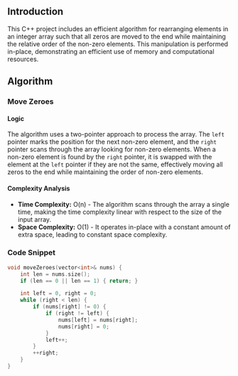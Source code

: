 ## Introduction

This C++ project includes an efficient algorithm for rearranging elements in an integer array such that all zeros are moved to the end while maintaining the relative order of the non-zero elements. This manipulation is performed in-place, demonstrating an efficient use of memory and computational resources.

## Algorithm

### **Move Zeroes**

#### Logic

The algorithm uses a two-pointer approach to process the array. The `left` pointer marks the position for the next non-zero element, and the `right` pointer scans through the array looking for non-zero elements. When a non-zero element is found by the `right` pointer, it is swapped with the element at the `left` pointer if they are not the same, effectively moving all zeros to the end while maintaining the order of non-zero elements.

#### Complexity Analysis

- **Time Complexity:** O(n) - The algorithm scans through the array a single time, making the time complexity linear with respect to the size of the input array.
- **Space Complexity:** O(1) - It operates in-place with a constant amount of extra space, leading to constant space complexity.

### Code Snippet

```cpp
void moveZeroes(vector<int>& nums) {
    int len = nums.size();
    if (len == 0 || len == 1) { return; }

    int left = 0, right = 0;
    while (right < len) {
        if (nums[right] != 0) {
            if (right != left) {
                nums[left] = nums[right];
                nums[right] = 0;
            }
            left++;
        }
        ++right;
    }
}
```